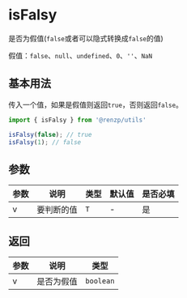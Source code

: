 # isFalsy

是否为假值(`false`或者可以隐式转换成`false`的值)

假值：`false`、`null`、`undefined`、`0`、`''`、`NaN`

## 基本用法

传入一个值，如果是假值则返回`true`，否则返回`false`。

```ts
import { isFalsy } from '@renzp/utils'

isFalsy(false); // true
isFalsy(1); // false
```

## 参数

| 参数 | 说明       | 类型 | 默认值 | 是否必填 |
| ---- | ---------- | ---- | ------ | -------- |
| v    | 要判断的值 | `T`  | -      | 是       |

## 返回

| 参数 | 说明       | 类型      |
| ---- | ---------- | --------- |
| v    | 是否为假值 | `boolean` |
